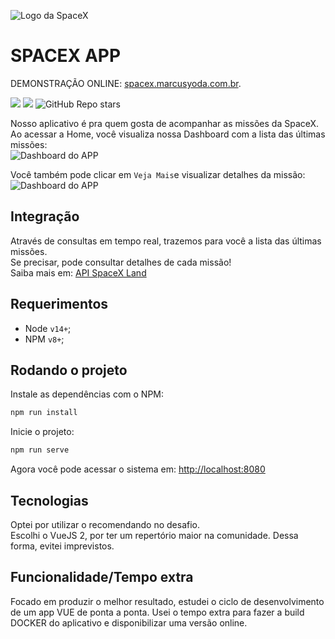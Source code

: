 ![Logo da SpaceX](https://upload.wikimedia.org/wikipedia/commons/thumb/d/de/SpaceX-Logo.svg/2560px-SpaceX-Logo.svg.png)
# SPACEX APP
DEMONSTRAÇÃO ONLINE: [spacex.marcusyoda.com.br](https://spacex.marcusyoda.com.br/#/).  

[![](https://img.shields.io/github/languages/code-size/badges/shields.svg)](https://github.com/marcusyoda/front-challenge-spacex)
[![](https://img.shields.io/github/last-commit/google/skia.svg)](https://github.com/marcusyoda/front-challenge-spacex)
![GitHub Repo stars](https://img.shields.io/github/stars/marcusyoda/front-challenge-spacex)

Nosso aplicativo é pra quem gosta de acompanhar as missões da SpaceX.
Ao acessar a Home, você visualiza nossa Dashboard com a lista das últimas missões:  
![Dashboard do APP](https://github.com/marcusyoda/front-challenge-spacex/blob/demo-dashboard.png)    

Você também pode clicar em `Veja Mais`e visualizar detalhes da missão:  
![Dashboard do APP](https://github.com/marcusyoda/front-challenge-spacex/blob/demo-mission-single.png)

## Integração
Através de consultas em tempo real, trazemos para você a lista das últimas missões.  
Se precisar, pode consultar detalhes de cada missão!  
Saiba mais em: [API SpaceX Land](https://api.spacex.land/graphql/)  

## Requerimentos
* Node `v14+`;  
* NPM `v8+`;  

## Rodando o projeto
Instale as dependências com o NPM:
```bash
npm run install
```
Inicie o projeto:
```bash
npm run serve
```
Agora você pode acessar o sistema em: <http://localhost:8080>

## Tecnologias
Optei por utilizar o recomendando no desafio.  
Escolhi o VueJS 2, por ter um repertório maior na comunidade. Dessa forma, evitei imprevistos.  


## Funcionalidade/Tempo extra
Focado em produzir o melhor resultado, estudei o ciclo de desenvolvimento de um app VUE de ponta a ponta.
Usei o tempo extra para fazer a build DOCKER do aplicativo e disponibilizar uma versão online.
